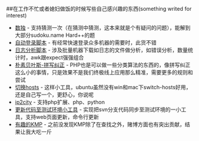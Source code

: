 ##在工作不忙或者媳妇做饭的时候写些自己感兴趣的东西(something writed for interest)
- [数独](https://github.com/meolu/sth.writed.4.interest/tree/master/sudoku) -  支持猜测一次（在猜测中猜测，这本来就是个有疑问的问题），能解到大部分sudoku.name Hard++的题
- [自动登录脚本](https://github.com/meolu/sth.writed.4.interest/tree/master/auto-login) - 有经常快速登录众多机器的需要时，此货不错
- [日志分析脚本](https://github.com/meolu/sth.writed.4.interest/tree/master/awk-log) - 涉及批量机器下载如日志的文件做分析，如错误分析，数量统计时，awk跟expect强强组合
- [朴素贝叶斯-拼写纠正](https://github.com/meolu/sth.writed.4.interest/tree/master/naive-bayesian) - PHP也是可以做一些分类算法的东西的，像拼写纠正这么小的事情，只是效果不是我们终极线上应用那么精准，需要更多的规则和尝试
- [切换hosts](https://github.com/meolu/sth.writed.4.interest/tree/master/switch-hosts) -  这样小工具，ubuntu虽然没有win和mac下switch-hosts好用，还是自己写一个，更舒心，你说呢
- [ip2city](https://github.com/meolu/sth.writed.4.interest/tree/master/ip2city) - 支持php扩展、php、python
- [更新代码至测试环境小工具](https://github.com/meolu/sth.writed.4.interest/tree/master/sync-from-svn) - 实现把svn分支代码同步至测试环境的一小工具，支持web页面更新，命令行更新
- [有趣的KMP](https://github.com/meolu/sth.writed.4.interest/tree/master/kmp) - 之前没发现KMP除了在查找之外，赌博方面也有突出贡献，结果让我大吃一斤
